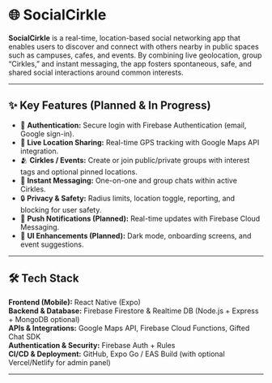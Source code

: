 # 🌐 SocialCirkle

**SocialCirkle** is a real-time, location-based social networking app that enables users to discover and connect with others nearby in public spaces such as campuses, cafes, and events. By combining live geolocation, group “Cirkles,” and instant messaging, the app fosters spontaneous, safe, and shared social interactions around common interests.  

---

## ✨ Key Features (Planned & In Progress)
- 🔑 **Authentication:** Secure login with Firebase Authentication (email, Google sign-in).  
- 📍 **Live Location Sharing:** Real-time GPS tracking with Google Maps API integration.  
- 🫂 **Cirkles / Events:** Create or join public/private groups with interest tags and optional pinned locations.  
- 💬 **Instant Messaging:** One-on-one and group chats within active Cirkles.  
- 🔒 **Privacy & Safety:** Radius limits, location toggle, reporting, and blocking for user safety.  
- 🔔 **Push Notifications (Planned):** Real-time updates with Firebase Cloud Messaging.  
- 🎨 **UI Enhancements (Planned):** Dark mode, onboarding screens, and event suggestions.  

---

## 🛠️ Tech Stack
**Frontend (Mobile):** React Native (Expo)  
**Backend & Database:** Firebase Firestore & Realtime DB (Node.js + Express + MongoDB optional)  
**APIs & Integrations:** Google Maps API, Firebase Cloud Functions, Gifted Chat SDK  
**Authentication & Security:** Firebase Auth + Rules  
**CI/CD & Deployment:** GitHub, Expo Go / EAS Build (with optional Vercel/Netlify for admin panel)  

---


